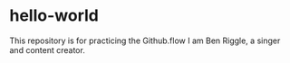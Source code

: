 # hello-world
This repository is for practicing the Github.flow
I am Ben Riggle, a singer and content creator. 

